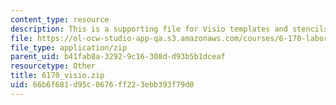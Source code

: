 ```yaml
---
content_type: resource
description: This is a supporting file for Visio templates and stencils.
file: https://ol-ocw-studio-app-qa.s3.amazonaws.com/courses/6-170-laboratory-in-software-engineering-fall-2005/66b6f681d95c0676ff223ebb393f79d0_6170_visio.zip
file_type: application/zip
parent_uid: b41fab8a-3292-9c16-308d-d93b5b1dceaf
resourcetype: Other
title: 6170_visio.zip
uid: 66b6f681-d95c-0676-ff22-3ebb393f79d0
---
```

